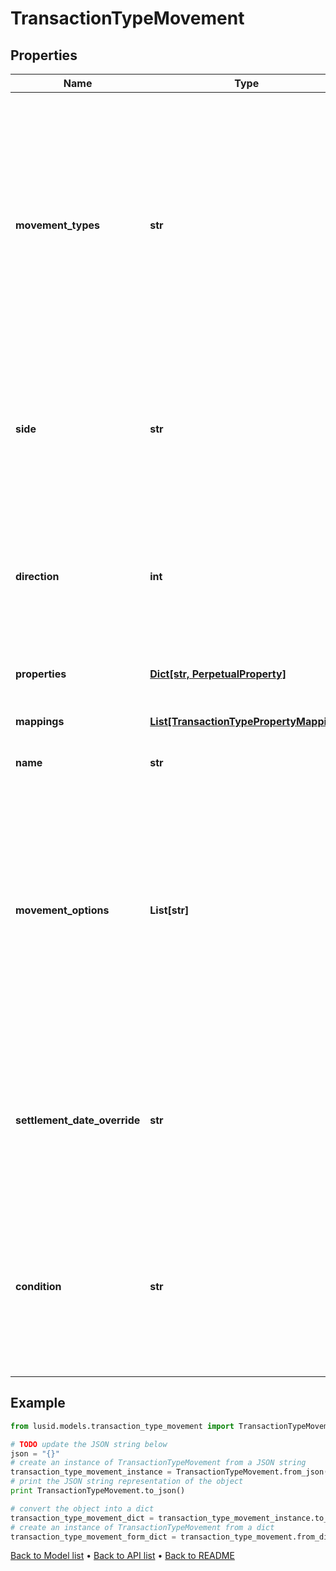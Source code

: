 # TransactionTypeMovement


## Properties
Name | Type | Description | Notes
------------ | ------------- | ------------- | -------------
**movement_types** | **str** | Movement types determine the impact of the movement on the holdings. The available values are: Settlement, Traded, StockMovement, FutureCash,  Commitment, Receivable, CashSettlement, CashForward, CashCommitment, CashReceivable, Accrual, CashAccrual, ForwardFx, CashFxForward, UnsettledCashTypes, Carry, CarryAsPnl, VariationMargin, Capital, Fee. | 
**side** | **str** | The Side determines which of the fields from our transaction are used to generate the Movement. Side1 means the &#39;security&#39; side of the transaction, ie the Instrument and Units; Side2 means the &#39;cash&#39; side, ie the Total Consideration | 
**direction** | **int** |  A multiplier to apply to Transaction amounts; the values are -1 to indicate to reverse the signs and 1 to indicate to use the signed values from the Transaction directly. For a typical Transaction with unsigned values, 1 means increase, -1 means decrease | 
**properties** | [**Dict[str, PerpetualProperty]**](PerpetualProperty.md) | The properties associated with the underlying Movement | [optional] 
**mappings** | [**List[TransactionTypePropertyMapping]**](TransactionTypePropertyMapping.md) | This allows you to map a transaction property to a property on the underlying holding | [optional] 
**name** | **str** | The movement name (optional) | [optional] 
**movement_options** | **List[str]** | Allows extra specifications for the movement. The options currently available are &#39;DirectAdjustment&#39;, &#39;IncludesTradedInterest&#39; and &#39;Virtual&#39; (works only with the movement type &#39;StockMovement&#39;). A movement type of &#39;StockMovement&#39; with an option of &#39;DirectAdjusment&#39; will allow you to adjust the units of a holding without affecting its cost base. You will, therefore, be able to reflect the impact of a stock split by loading a Transaction. | [optional] 
**settlement_date_override** | **str** | Optional property key that must be in the Transaction domain when specified. When the movement is processed and the transaction has this property set to a valid date, then the property value will override the SettlementDate of the transaction. | [optional] 
**condition** | **str** | The condition that the transaction must satisfy to generate the movement, such as: Portfolio.BaseCurrency eq &#39;GBP&#39;. The condition can contain fields and properties from transactions and portfolios. If no condition is provided, the movement will apply for all transactions of this type. | [optional] 

## Example

```python
from lusid.models.transaction_type_movement import TransactionTypeMovement

# TODO update the JSON string below
json = "{}"
# create an instance of TransactionTypeMovement from a JSON string
transaction_type_movement_instance = TransactionTypeMovement.from_json(json)
# print the JSON string representation of the object
print TransactionTypeMovement.to_json()

# convert the object into a dict
transaction_type_movement_dict = transaction_type_movement_instance.to_dict()
# create an instance of TransactionTypeMovement from a dict
transaction_type_movement_form_dict = transaction_type_movement.from_dict(transaction_type_movement_dict)
```
[Back to Model list](../README.md#documentation-for-models) &#8226; [Back to API list](../README.md#documentation-for-api-endpoints) &#8226; [Back to README](../README.md)


